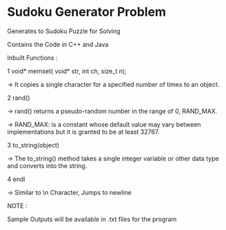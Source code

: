 # Sudoku Generator Problem


Generates to Sudoku Puzzle for Solving 

Contains the Code in C++ and Java

Inbuilt Functions :

1  void* memset( void* str, int ch, size_t n);   

-> It copies a single character for a specified number of times to an object.

2  rand()
  
 -> rand() returns a pseudo-random number in the range of 0, RAND_MAX.
 
 -> RAND_MAX: is a constant whose default value may vary between implementations but it is granted to be at least 32767.
 
 3  to_string(object)
 
 -> The to_string() method takes a single integer variable or other data type and converts into the string.
 
 4  endl
 
 -> Similar to \n Character, Jumps to newline
 
 NOTE :
 
 Sample Outputs will be available in .txt files for the program
